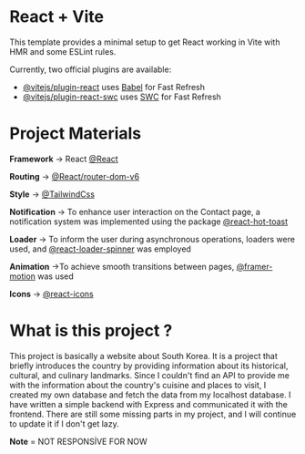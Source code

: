# React + Vite

This template provides a minimal setup to get React working in Vite with HMR and some ESLint rules.

Currently, two official plugins are available:

- [@vitejs/plugin-react](https://github.com/vitejs/vite-plugin-react/blob/main/packages/plugin-react/README.md) uses [Babel](https://babeljs.io/) for Fast Refresh
- [@vitejs/plugin-react-swc](https://github.com/vitejs/vite-plugin-react-swc) uses [SWC](https://swc.rs/) for Fast Refresh

# Project Materials

**Framework** -> React [@React](https://react.dev/)

**Routing** -> [@React/router-dom-v6](https://reactrouter.com/en/main)

**Style** -> [@TailwindCss](https://tailwindcss.com/)

**Notification** -> To enhance user interaction on the Contact page, a notification system was implemented using the package [@react-hot-toast](https://react-hot-toast.com/docs)

**Loader** -> To inform the user during asynchronous operations, loaders were used, and [@react-loader-spinner](https://www.npmjs.com/package/react-loader-spinner) was employed

**Animation** ->To achieve smooth transitions between pages, [@framer-motion](https://www.framer.com/motion/) was used

**Icons** -> [@react-icons](https://www.npmjs.com/package/react-icons)

# What is this project ?

This project is basically a website about South Korea. It is a project that briefly introduces the country by providing information about its historical, cultural, and culinary landmarks. Since I couldn't find an API to provide me with the information about the country's cuisine and places to visit, I created my own database and fetch the data from my localhost database. I have written a simple backend with Express and communicated it with the frontend. There are still some missing parts in my project, and I will continue to update it if I don't get lazy.

**Note** = NOT RESPONSİVE FOR NOW
